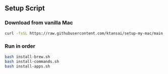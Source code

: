 ## Setup Script

### Download from vanilla Mac
```sh
curl -fsSL https://raw.githubusercontent.com/ktansai/setup-my-mac/main
```

### Run in order
```sh
bash install-brew.sh
bash install-commands.sh
bash install-apps.sh
```

